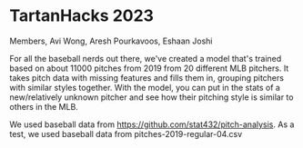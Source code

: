 # TartanHacks 2023
Members, Avi Wong, Aresh Pourkavoos, Eshaan Joshi


For all the baseball nerds out there, we've created a model that's trained based on about 11000 pitches from 2019 from 20 different MLB pitchers. It takes pitch data with missing features and fills them in, grouping pitchers with similar styles together. With the model, you can put in the stats of a new/relatively unknown pitcher and see how their pitching style is similar to others in the MLB.

We used baseball data from https://github.com/stat432/pitch-analysis. As a test, we used baseball data from pitches-2019-regular-04.csv
